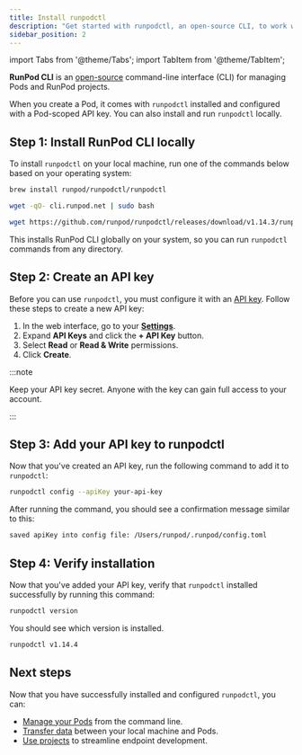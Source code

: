 ```yaml
---
title: Install runpodctl
description: "Get started with runpodctl, an open-source CLI, to work with Pods and RunPod projects. Install and configure the tool, then verify the installation and API key setup to start using runpodctl."
sidebar_position: 2
---
```


import Tabs from '@theme/Tabs';
import TabItem from '@theme/TabItem';

**RunPod CLI** is an [open-source](https://github.com/runpod/runpodctl) command-line interface (CLI) for managing Pods and RunPod projects.

When you create a Pod, it comes with `runpodctl` installed and configured with a Pod-scoped API key. You can also install and run `runpodctl` locally.

## Step 1: Install RunPod CLI locally

To install `runpodctl` on your local machine, run one of the commands below based on your operating system:

<Tabs>
  <TabItem value="mac" label="macOS">

```bash
brew install runpod/runpodctl/runpodctl
```

</TabItem>
  <TabItem value="linux" label="Linux">

```bash
wget -qO- cli.runpod.net | sudo bash
```

</TabItem>
  <TabItem value="windows" label="Windows">

```bash
wget https://github.com/runpod/runpodctl/releases/download/v1.14.3/runpodctl-windows-amd64.exe -O runpodctl.exe
```

</TabItem>
</Tabs>

This installs RunPod CLI globally on your system, so you can run `runpodctl` commands from any directory.

## Step 2: Create an API key

Before you can use `runpodctl`, you must configure it with an [API key](/get-started/api-key). Follow these steps to create a new API key:

1. In the web interface, go to your [**Settings**](https://www.runpod.io/console/user/settings).
2. Expand **API Keys** and click the **+ API Key** button.
3. Select **Read** or **Read & Write** permissions.
4. Click **Create**.

:::note

Keep your API key secret. Anyone with the key can gain full access to your account.

:::

## Step 3: Add your API key to runpodctl

Now that you've created an API key, run the following command to add it to `runpodctl`:

```bash
runpodctl config --apiKey your-api-key
```

After running the command, you should see a confirmation message similar to this:

```bash
saved apiKey into config file: /Users/runpod/.runpod/config.toml
```

## Step 4: Verify installation

Now that you've added your API key, verify that `runpodctl` installed successfully by running this command:

```bash
runpodctl version
```

You should see which version is installed.

```bash
runpodctl v1.14.4
```

## Next steps

Now that you have successfully installed and configured `runpodctl`, you can:

- [Manage your Pods](/docs/runpodctl/pod-management) from the command line.
- [Transfer data](/docs/runpodctl/transfer-data) between your local machine and Pods.
- [Use projects](/docs/runpodctl/projects) to streamline endpoint development. 